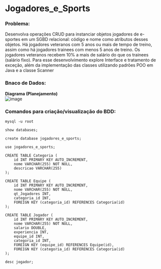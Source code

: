# Jogadores_e_Sports

### Problema:
<p>
  Desenvolva operações CRUD para instanciar objetos jogadores 
de e-sportes em um SGBD relacional: código e nome como 
atributos desses objetos. Há jogadores veteranos com 5 anos 
ou mais de tempo de treino, assim como há jogadores trainees
com menos 5 anos de treino. Os jogadores veteranos recebem
10% a mais de salário do que os trainees (salário fixo). 
Para esse desenvolvimento explore Interface e tratamento de 
exceção, além da implementação das classes utilizando padrões
POO em Java e a classe Scanner
</p>

### Bnaco de Dados:

<strong>Diagrama (Planejamento)</strong><br>
![image](https://github.com/user-attachments/assets/4763604a-6c21-4291-a191-8b4ed9f325a8)

### Comandos para criação/visualização do BDD:
```
mysql -u root
```
```
show databases;
```
```
create database jogadores_e_sports;
```
```
use jogadores_e_sports;
```
```
CREATE TABLE Categoria (
    id INT PRIMARY KEY AUTO_INCREMENT,
    nome VARCHAR(255) NOT NULL,
    descricao VARCHAR(255)
);

CREATE TABLE Equipe (
    id INT PRIMARY KEY AUTO_INCREMENT,
    nome VARCHAR(255) NOT NULL,
    qt_Jogadores INT,
    categoria_id INT,
    FOREIGN KEY (categoria_id) REFERENCES Categoria(id)
);

CREATE TABLE Jogador (
    id INT PRIMARY KEY AUTO_INCREMENT,
    nome VARCHAR(255) NOT NULL,
    salario DOUBLE,
    experiencia INT,
    equipe_id INT,
    categoria_id INT,
    FOREIGN KEY (equipe_id) REFERENCES Equipe(id),
    FOREIGN KEY (categoria_id) REFERENCES Categoria(id)
);
```
```
desc jogador;
```

